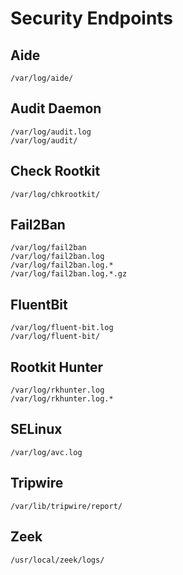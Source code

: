 # Security Endpoints

## Aide

```
/var/log/aide/
```

## Audit Daemon

```
/var/log/audit.log
/var/log/audit/
```

## Check Rootkit

```
/var/log/chkrootkit/
```

## Fail2Ban

```
/var/log/fail2ban
/var/log/fail2ban.log
/var/log/fail2ban.log.*
/var/log/fail2ban.log.*.gz
```

## FluentBit

```
/var/log/fluent-bit.log
/var/log/fluent-bit/
```

## Rootkit Hunter

```
/var/log/rkhunter.log
/var/log/rkhunter.log.*
```

## SELinux

```
/var/log/avc.log
```

## Tripwire

```
/var/lib/tripwire/report/
```

## Zeek

```
/usr/local/zeek/logs/
```